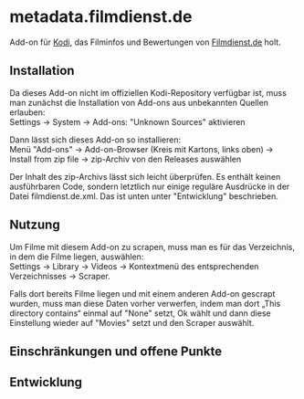 # metadata.filmdienst.de
Add-on für [Kodi](https://github.com/xbmc), das Filminfos und Bewertungen von [Filmdienst.de](https://www.filmdienst.de/) holt.

## Installation
Da dieses Add-on nicht im offiziellen Kodi-Repository verfügbar ist, muss man zunächst die Installation von Add-ons aus unbekannten Quellen erlauben:  
Settings → System → Add-ons: "Unknown Sources" aktivieren  
  
Dann lässt sich dieses Add-on so installieren:  
Menü "Add-ons" → Add-on-Browser (Kreis mit Kartons, links oben) → Install from zip file → zip-Archiv von den Releases auswählen  

Der Inhalt des zip-Archivs lässt sich leicht überprüfen. Es enthält keinen ausführbaren Code, sondern letztlich nur einige reguläre Ausdrücke in der Datei filmdienst.de.xml. Das ist unten unter "Entwicklung" beschrieben.


## Nutzung
Um Filme mit diesem Add-on zu scrapen, muss man es für das Verzeichnis, in dem die Filme liegen, auswählen:  
Settings → Library → Videos -> Kontextmenü des entsprechenden Verzeichnisses → Scraper.  
  
Falls dort bereits Filme liegen und mit einem anderen Add-on gescrapt wurden, muss man diese Daten vorher verwerfen, indem man dort „This directory contains“ einmal auf "None" setzt, Ok wählt und dann diese Einstellung wieder auf "Movies" setzt und den Scraper auswählt. 

## Einschränkungen und offene Punkte

## Entwicklung
